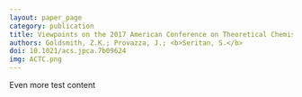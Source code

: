 ```yaml
---
layout: paper_page
category: publication
title: Viewpoints on the 2017 American Conference on Theoretical Chemistry
authors: Goldsmith, Z.K.; Provazza, J.; <b>Seritan, S.</b>
doi: 10.1021/acs.jpca.7b09624
img: ACTC.png
---
```

Even more test content